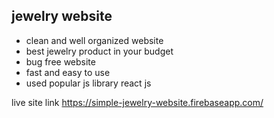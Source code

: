 ## jewelry website

<ul>
<li>clean and well organized website</li>
<li>best jewelry product in your budget</li>
<li>bug free website</li>
<li>fast and easy to use</li>
<li>used popular js library react js</li>
</ul>
 
 
 live site link https://simple-jewelry-website.firebaseapp.com/
